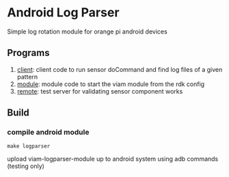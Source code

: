 # Android Log Parser

Simple log rotation module for orange pi android devices

## Programs

1. [client](./cmd/client/cmd.go): client code to run sensor doCommand and find log files of a given pattern
2. [module](./cmd/module/cmd.go): module code to start the viam module from the rdk config
3. [remote](./cmd/remote/cmd.go): test server for validating sensor component works

## Build

### compile android module
```shell
make logparser
```

upload viam-logparser-module up to android system using adb commands (testing only)
